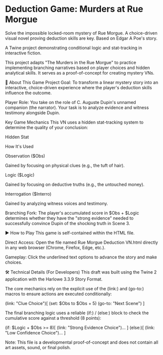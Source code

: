 # Deduction Game: Murders at Rue Morgue
Solve the impossible locked-room mystery of Rue Morgue. A choice-driven visual novel proving deduction skills are key.  Based on Edgar A Poe's story.


A Twine project demonstrating conditional logic and stat-tracking in interactive fiction.

This project adapts "The Murders in the Rue Morgue" to practice implementing branching narratives based on player choices and hidden analytical skills. It serves as a proof-of-concept for creating mystery VNs.

📖 About This Game
Project Goal: To transform a linear mystery story into an interactive, choice-driven experience where the player's deduction skills influence the outcome.

Player Role: You take on the role of C. Auguste Dupin's unnamed companion (the narrator). Your task is to analyze evidence and witness testimony alongside Dupin.

Key Game Mechanics
This VN uses a hidden stat-tracking system to determine the quality of your conclusion:

Hidden Stat

How It's Used

Observation ($Obs)

Gained by focusing on physical clues (e.g., the tuft of hair).

Logic ($Logic)

Gained by focusing on deductive truths (e.g., the untouched money).

Interrogation ($Interro)

Gained by analyzing witness voices and testimony.

Branching Fork: The player's accumulated score in $Obs + $Logic determines whether they have the "strong evidence" needed to successfully convince Dupin of the shocking truth in Scene 3.



▶️ How to Play
This game is self-contained within the HTML file.

Direct Access: Open the file named Rue Morgue Deduction VN.html directly in any web browser (Chrome, Firefox, Edge, etc.).

Gameplay: Click the underlined text options to advance the story and make choices.

🛠️ Technical Details (For Developers)
This draft was built using the Twine 2 application with the Harlowe 3.3.9 Story Format.

The core mechanics rely on the explicit use of the (link:) and (go-to:) macros to ensure actions are executed conditionally:

(link: "Clue Choice")[
    (set: $Obs to $Obs + 5)
    (go-to: "Next Scene")
]



The final branching logic uses a reliable (if:) / (else:) block to check the cumulative score against a threshold (8 points):

(if: $Logic + $Obs >= 8)[
    (link: "Strong Evidence Choice")...
]
(else:)[
    (link: "Low Confidence Choice")...
]



Note: This file is a developmental proof-of-concept and does not contain all art assets, sound, or final polish.
